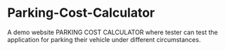# Parking-Cost-Calculator
A demo website PARKING COST CALCULATOR where tester can test the application for parking their vehicle under different circumstances.
